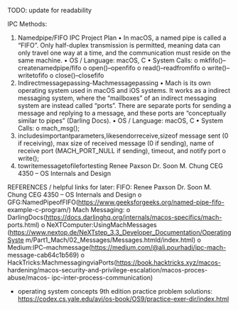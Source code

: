 TODO: update for readability

IPC Methods:
1. Namedpipe/FIFO
IPC Project Plan
• In macOS, a named pipe is called a “FIFO”. Only half-duplex transmission is permitted, meaning data can only travel one way at a time, and the communication must reside on the same machine.
• OS / Language: macOS, C
• System Calls:
o mkfifo()–createnamedpipe/fifo o open()–openfifo
o read()–readfromfifo
o write()–writetofifo
o close()–closefifo
2. Indirectmessagepassing-Machmessagepassing
• Mach is its own operating system used in macOS and iOS systems. It works as a indirect messaging system, where the “mailboxes” of an indirect messaging system are instead called “ports”. There are separate ports for sending a message and replying to a message, and these ports are “conceptually similar to pipes” (Darling Docs).
• OS / Language: macOS, C
• System Calls:
o mach_msg();
1. includesimportantparameters,likesendorreceive,sizeof
message sent (0 if receiving), max size of received message (0 if sending), name of receive port (MACH_PORT_NULL if sending), timeout, and notify port
o write();
1. towritemessagetofilefortesting
Renee Paxson Dr. Soon M. Chung CEG 4350 – OS Internals and Design

REFERENCES / helpful links for later: FIFO:
Renee Paxson Dr. Soon M. Chung CEG 4350 – OS Internals and Design
o GFG:NamedPipeofFIFO(https://www.geeksforgeeks.org/named-pipe-fifo- example-c-program/)
Mach Messaging:
o DarlingDocs(https://docs.darlinghq.org/internals/macos-specifics/mach-
ports.html)
o NeXTComputer:UsingMachMessages
(https://www.nextop.de/NeXTstep_3.3_Developer_Documentation/OperatingSyste
m/Part1_Mach/02_Messages/Messages.htmld/index.html)
o Medium:IPC–machmessage(https://medium.com/@ali.pourhadi/ipc-mach-
message-cab64c1b569)
o HackTricks:MachmessagingviaPorts(https://book.hacktricks.xyz/macos-
hardening/macos-security-and-privilege-escalation/macos-proces-abuse/macos- ipc-inter-process-communication)
- operating system concepts 9th edition practice problem solutions: https://codex.cs.yale.edu/avi/os-book/OS9/practice-exer-dir/index.html      
